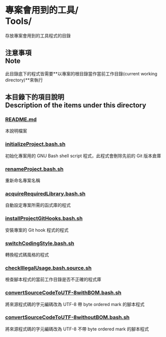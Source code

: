 # 專案會用到的工具/<br>Tools/
存放專案會用到的工具程式的目錄

## 注意事項<br />Note
此目錄底下的程式皆需要**以專案的根目錄當作當前工作目錄(current working directory)**來執行

## 本目錄下的項目說明<br />Description of the items under this directory
### [README.md](README.md)
本說明檔案

### [initializeProject.bash.sh](initializeProject.bash.sh)
初始化專案用的 GNU Bash shell script 程式，此程式會刪除先前的 Git 版本倉庫

### [renameProject.bash.sh](renameProject.bash.sh)
重新命名專案名稱

### [acquireRequiredLibrary.bash.sh](acquireRequiredLibrary.bash.sh)
自動設定專案所需的函式庫的程式

### [installProjectGitHooks.bash.sh](installProjectGitHooks.bash.sh)
安裝專案的 Git hook 程式的程式

### [switchCodingStyle.bash.sh](switchCodingStyle.bash.sh)
轉換程式碼風格的程式

### [checkIllegalUsage.bash.source.sh](checkIllegalUsage.bash.source.sh)
檢查腳本程式的當前工作目錄是否不正確的程式庫

### [convertSourceCodeToUTF-8withBOM.bash.sh](convertSourceCodeToUTF-8withBOM.bash.sh)
將來源程式碼的字元編碼改為 UTF-8 帶 byte ordered mark 的腳本程式

### [convertSourceCodeToUTF-8withoutBOM.bash.sh](convertSourceCodeToUTF-8withoutBOM.bash.sh)
將來源程式碼的字元編碼改為 UTF-8 不帶 byte ordered mark 的腳本程式

